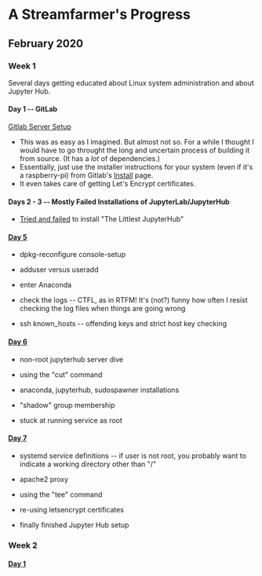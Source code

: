 # A Streamfarmer's Progress
## February 2020
### Week 1

Several days getting educated about Linux system administration and about Jupyter Hub.


#### Day 1 -- GitLab

[Gitlab Server Setup](./gitlab-installation-ubuntu-18-04.md)
- This was as easy as I imagined. But almost not so. For a while I thought I would have to go throught the long and uncertain process of building it from source. (It has a *lot* of dependencies.)
- Essentially, just use the installer instructions for your system (even if it's a raspberry-pi) from Gitlab's [Install](https://about.gitlab.com/install/) page.
- It even takes care of getting Let's Encrypt certificates.

#### Days 2 - 3 -- Mostly Failed Installations of JupyterLab/JupyterHub

- [Tried and failed](./tljh-fail.md) to install "The Littlest JupyterHub"

#### [Day 5](./sp-feb-05)

- dpkg-reconfigure console-setup

- adduser versus useradd

- enter Anaconda
 
- check the logs -- CTFL, as in RTFM!  It's (not?) funny how often I resist checking the log files when things are going wrong

- ssh known_hosts -- offending keys and strict host key checking

#### [Day 6](./sp-feb-06)

- non-root jupyterhub server dive

- using the "cut" command

- anaconda, jupyterhub, sudospawner installations

- "shadow" group membership

- stuck at running service as root

#### [Day 7](./sp-feb-07)

- systemd service definitions -- if user is not root, you probably want to indicate a working directory other than "/"

- apache2 proxy

- using the "tee" command

- re-using letsencrypt certificates

- finally finished Jupyter Hub setup 

### Week 2

#### [Day 1](./sp-feb-08.md)


